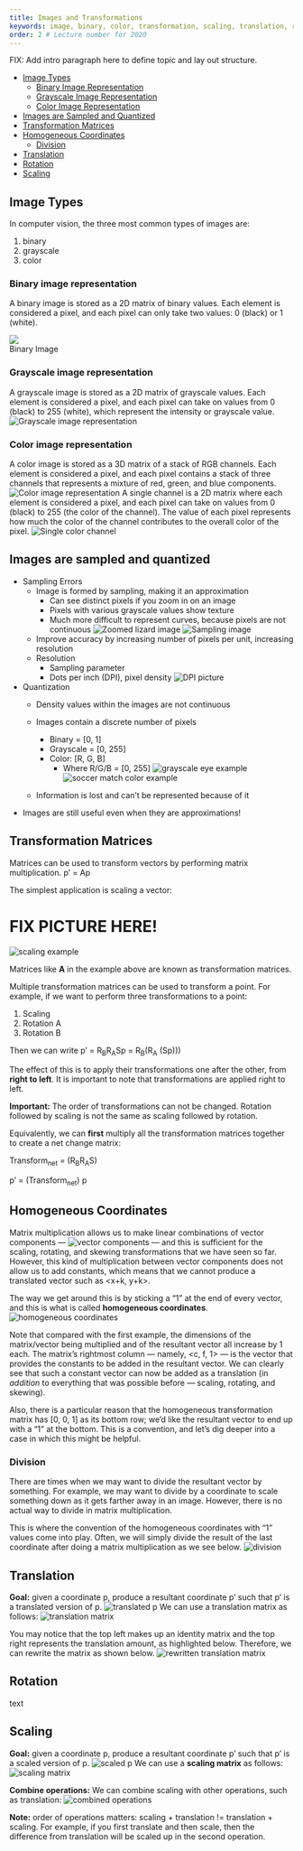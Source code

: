 ```yaml
---
title: Images and Transformations
keywords: image, binary, color, transformation, scaling, translation, rotation
order: 2 # Lecture number for 2020
---
```


FIX: Add intro paragraph here to define topic and lay out structure.

- [Image Types](#image-types)
	- [Binary Image Representation](#binary-image-representation)
	- [Grayscale Image Representation](#grayscale-image-representation)
	- [Color Image Representation](#color-image-representation)
- [Images are Sampled and Quantized](#images-are-sampled-and-quantized)
- [Transformation Matrices](#transformation-matrices)
- [Homogeneous Coordinates](#homogeneous-coordinates)
	- [Division](#division)
- [Translation](#translation)
- [Rotation](#rotation)
- [Scaling](#scaling)

<a name='Image Types'></a>

## Image Types
In computer vision, the three most common types of images are:
1. binary
2. grayscale
3. color

<a name='Binary image representation'></a>
### Binary image representation 
A binary image is stored as a 2D matrix of binary values. Each element is considered a pixel, and each pixel can only take two values: 0 (black) or 1 (white).

<div class="fig figcenter fighighlight">
  <img src="{{ site.baseurl }}/images_and_transformations_images/image8.png">
  <div class="figcaption">Binary Image</div>
</div>

<a name='Grayscale image representation'></a>
### Grayscale image representation
A grayscale image is stored as a 2D matrix of grayscale values. Each element is considered a pixel, and each pixel can take on values from 0 (black) to 255 (white), which represent the intensity or grayscale value.
![Grayscale image representation](images_and_transformations_images/image15.png)

<a name='Color image representation'></a>
### Color image representation
A color image is stored as a 3D matrix of a stack of RGB channels. Each element is considered a pixel, and each pixel contains a stack of three channels that represents a mixture of red, green, and blue components.
![Color image representation](images_and_transformations_images/image1.png)
A single channel is a 2D matrix where each element is considered a pixel, and each pixel can take on values from 0 (black) to 255 (the color of the channel). The value of each pixel represents how much the color of the channel contributes to the overall color of the pixel.
![Single color channel](images_and_transformations_images/image17.png)

<a name='Images are sampled and quantized'></a>
## Images are sampled and quantized ##
- Sampling Errors
    - Image is formed by sampling, making it an approximation
        - Can see distinct pixels if you zoom in on an image
        - Pixels with various grayscale values show texture
        - Much more difficult to represent curves, because pixels are not continuous
![Zoomed lizard image](images_and_transformations_images/image10.png)
![Sampling image](images_and_transformations_images/image13.png)
    - Improve accuracy by increasing number of pixels per unit, increasing resolution
    - Resolution
        - Sampling parameter
        - Dots per inch (DPI), pixel density
![DPI picture](images_and_transformations_images/image9.png)
- Quantization	
    - Density values within the images are not continuous
    - Images contain a discrete number of pixels
        - Binary = [0, 1]
        - Grayscale = [0, 255]
        - Color: [R, G, B]
            - Where R/G/B = [0, 255]
![grayscale eye example](images_and_transformations_images/image14.png)
![soccer match color example](images_and_transformations_images/image5.png)

    - Information is lost and can’t be represented because of it
- Images are still useful even when they are approximations!

<a name='Transformation Matrices'></a>
## Transformation Matrices
Matrices can be used to transform vectors by performing matrix multiplication. p’ = Ap

The simplest application is scaling a vector: 
# FIX PICTURE HERE! #
![scaling example](images_and_transformations_images/image1.png)

Matrices like **A** in the example above are known as transformation matrices. 

Multiple transformation matrices can be used to transform a point. For example, if we want to perform three transformations to a point: 
1. Scaling
2. Rotation A
3. Rotation B

Then we can write p’ = R<sub>B</sub>R<sub>A</sub>Sp = R<sub>B</sub>(R<sub>A</sub> (Sp)))

The effect of this is to apply their transformations one after the other, from **right to left**. It is important to note that transformations are applied right to left. 

**Important:** The order of transformations can not be changed. Rotation followed by scaling is not the same as scaling followed by rotation. 

Equivalently, we can **first** multiply all the transformation matrices together to create a net change matrix:

Transform<sub>net</sub> = (R<sub>B</sub>R<sub>A</sub>S)

p’ = (Transform<sub>net</sub>) p

<a name='Homogeneous Coordinates'></a>
## Homogeneous Coordinates
Matrix multiplication allows us to make linear combinations of vector components ―
![vector components](images_and_transformations_images/image2.png)
― and this is sufficient for the scaling, rotating, and skewing transformations that we have seen so far. However, this kind of multiplication between vector components does not allow us to add constants, which means that we cannot produce a translated vector such as <x+k, y+k>.

The way we get around this is by sticking a “1” at the end of every vector, and this is what is called **homogeneous coordinates**.
![homogeneous coordinates](images_and_transformations_images/image18.png)

Note that compared with the first example, the dimensions of the matrix/vector being multiplied and of the resultant vector all increase by 1 each. The matrix’s rightmost column ― namely, <c, f, 1> ― is the vector that provides the constants to be added in the resultant vector. We can clearly see that such a constant vector can now be added as a translation (in *addition* to everything that was possible before ― scaling, rotating, and skewing).

Also, there is a particular reason that the homogeneous transformation matrix has [0, 0, 1] as its bottom row; we’d like the resultant vector to end up with a “1” at the bottom. This is a convention, and let’s dig deeper into a case in which this might be helpful.

<a name='Division'></a>
### Division
There are times when we may want to divide the resultant vector by something. For example, we may want to divide by a coordinate to scale something down as it gets farther away in an image. However, there is no actual way to divide in matrix multiplication. 

This is where the convention of the homogeneous coordinates with “1” values come into play. Often, we will simply divide the result of the last coordinate after doing a matrix multiplication as we see below.
![division](images_and_transformations_images/image7.png)

<a name='Translation'></a>
## Translation
**Goal:** given a coordinate p, produce a resultant coordinate p’ such that p’ is a translated version of p.
![translated p](images_and_transformations_images/image16.png)
We can use a translation matrix as follows:
![translation matrix](images_and_transformations_images/image6.png)

You may notice that the top left makes up an identity matrix and the top right represents the translation amount, as highlighted below. Therefore, we can rewrite the matrix as shown below. 
![rewritten translation matrix](images_and_transformations_images/image3.png)

<a name='Rotation'></a>
## Rotation
text

<a name='Scaling'></a>
## Scaling
**Goal:** given a coordinate p, produce a resultant coordinate p’ such that p’ is a scaled version of p.
![scaled p](images_and_transformations_images/image11.png)
We can use a **scaling matrix** as follows:
![scaling matrix](images_and_transformations_images/image4.png)

**Combine operations:**
We can combine scaling with other operations, such as translation:
![combined operations](images_and_transformations_images/image12.png)


**Note:** order of operations matters: scaling + translation != translation + scaling. For example, if you first translate and then scale, then the difference from translation will be scaled up in the second operation.
